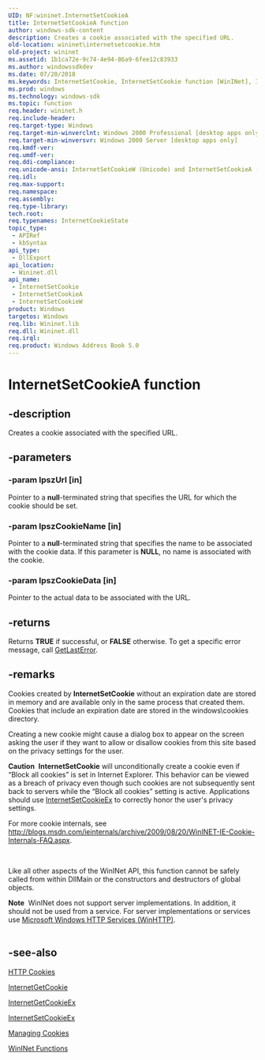 ```yaml
---
UID: NF:wininet.InternetSetCookieA
title: InternetSetCookieA function
author: windows-sdk-content
description: Creates a cookie associated with the specified URL.
old-location: wininet\internetsetcookie.htm
old-project: wininet
ms.assetid: 1b1ca72e-9c74-4e94-86a9-6fee12c83933
ms.author: windowssdkdev
ms.date: 07/20/2018
ms.keywords: InternetSetCookie, InternetSetCookie function [WinINet], InternetSetCookieA, InternetSetCookieW, _win32_internetsetcookie, wininet.internetsetcookie, wininet/InternetSetCookie, wininet/InternetSetCookieA, wininet/InternetSetCookieW
ms.prod: windows
ms.technology: windows-sdk
ms.topic: function
req.header: wininet.h
req.include-header: 
req.target-type: Windows
req.target-min-winverclnt: Windows 2000 Professional [desktop apps only]
req.target-min-winversvr: Windows 2000 Server [desktop apps only]
req.kmdf-ver: 
req.umdf-ver: 
req.ddi-compliance: 
req.unicode-ansi: InternetSetCookieW (Unicode) and InternetSetCookieA (ANSI)
req.idl: 
req.max-support: 
req.namespace: 
req.assembly: 
req.type-library: 
tech.root: 
req.typenames: InternetCookieState
topic_type:
 - APIRef
 - kbSyntax
api_type:
 - DllExport
api_location:
 - Wininet.dll
api_name:
 - InternetSetCookie
 - InternetSetCookieA
 - InternetSetCookieW
product: Windows
targetos: Windows
req.lib: Wininet.lib
req.dll: Wininet.dll
req.irql: 
req.product: Windows Address Book 5.0
---
```


# InternetSetCookieA function


## -description


Creates a cookie associated with the specified URL.


## -parameters




### -param lpszUrl [in]

Pointer to a <b>null</b>-terminated string that specifies the URL for which the cookie should be set.


### -param lpszCookieName [in]

Pointer to a <b>null</b>-terminated string that specifies the name to be associated with the cookie data. If this parameter is <b>NULL</b>, no name is associated with the cookie.


### -param lpszCookieData [in]

Pointer to the actual data to be associated with the URL.


## -returns



Returns <b>TRUE</b> if successful, or <b>FALSE</b> otherwise. To get a specific error message, call 
<a href="https://msdn.microsoft.com/d852e148-985c-416f-a5a7-27b6914b45d4">GetLastError</a>.




## -remarks



Cookies created by 
<b>InternetSetCookie</b> without an expiration date are stored in memory and are available only in the same process that created them. Cookies that include an expiration date are stored in the windows\cookies directory.

Creating a new cookie might cause a dialog box to appear on the screen asking the user if they want to allow or disallow  cookies from this site based on the privacy settings for the user.


<div class="alert"><b>Caution</b>  <b>InternetSetCookie</b> will unconditionally create a cookie even if “Block all cookies” is set in Internet Explorer. This behavior can be viewed as a breach of privacy even though such cookies are not subsequently sent back to servers while the “Block all cookies” setting is active. Applications should use <a href="https://msdn.microsoft.com/5044761f-152d-4606-87d2-c56a11db18c4">InternetSetCookieEx</a> to correctly honor the user's privacy settings.

<p class="note">For more cookie internals, see <a href="http://go.microsoft.com/fwlink/p/?linkid=186361">http://blogs.msdn.com/ieinternals/archive/2009/08/20/WinINET-IE-Cookie-Internals-FAQ.aspx</a>.

</div>
<div> </div>


Like all other aspects of the WinINet API, this function cannot be safely called from within DllMain or the constructors and destructors of global objects.

<div class="alert"><b>Note</b>  WinINet does not support server implementations. In addition, it should not be used from a service.  For server implementations or services use <a href="https://msdn.microsoft.com/354ab65d-5e46-451d-b36b-2f8166a1a048">Microsoft Windows HTTP Services (WinHTTP)</a>.</div>
<div> </div>



## -see-also




<a href="https://msdn.microsoft.com/c3574592-572f-4fde-adfa-aed3e862f13f">HTTP Cookies</a>



<a href="https://msdn.microsoft.com/12c1ebab-3954-4995-9e1f-bf29699af396">InternetGetCookie</a>



<a href="https://msdn.microsoft.com/5006f009-e217-4fdc-9e4e-800ff5fcbf03">InternetGetCookieEx</a>



<a href="https://msdn.microsoft.com/5044761f-152d-4606-87d2-c56a11db18c4">InternetSetCookieEx</a>



<a href="https://msdn.microsoft.com/c00279cf-9cdc-4caf-8549-af1851edfa25">Managing Cookies</a>



<a href="https://msdn.microsoft.com/2e0da5c6-29e4-47b5-8ed2-8712c9ca2c97">WinINet Functions</a>
 

 

